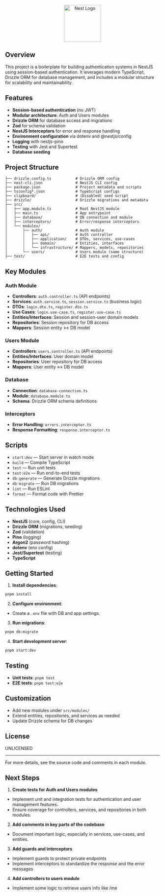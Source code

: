 <p align="center">
  <a href="http://nestjs.com/" target="blank"><img src="https://nestjs.com/img/logo-small.svg" width="120" alt="Nest Logo" /></a>
</p>

## Overview

This project is a boilerplate for building authentication systems in NestJS using session-based authentication. It leverages modern TypeScript, Drizzle ORM for database management, and includes a modular structure for scalability and maintainability.

## Features

- **Session-based authentication** (no JWT)
- **Modular architecture**: Auth and Users modules
- **Drizzle ORM** for database access and migrations
- **Zod** for schema validation
- **NestJS Interceptors** for error and response handling
- **Environment configuration** via dotenv and @nestjs/config
- **Logging** with nestjs-pino
- **Testing** with Jest and Supertest
- **Database seeding**

## Project Structure

```
├── drizzle.config.ts           # Drizzle ORM config
├── nest-cli.json               # NestJS CLI config
├── package.json                # Project metadata and scripts
├── tsconfig*.json              # TypeScript configs
├── clipboard/                  # (Disabled) seed script
├── drizzle/                    # Drizzle migrations and metadata
├── src/
│   ├── app.module.ts           # Root NestJS module
│   ├── main.ts                 # App entrypoint
│   ├── database/               # DB connection and module
│   ├── interceptors/           # Error/response interceptors
│   └── modules/
│       ├── auth/               # Auth module
│       │   ├── api/            # Auth controller
│       │   ├── application/    # DTOs, services, use-cases
│       │   ├── domain/         # Entities, interfaces
│       │   └── infrastructure/ # Mappers, models, repositories
│       └── users/              # Users module (same structure)
├── test/                       # E2E tests and config
```

## Key Modules

### Auth Module

- **Controllers**: `auth.controller.ts` (API endpoints)
- **Services**: `auth.service.ts`, `session.service.ts` (business logic)
- **DTOs**: `login.dto.ts`, `register.dto.ts`
- **Use Cases**: `login.use-case.ts`, `register.use-case.ts`
- **Entities/Interfaces**: Session and session-user domain models
- **Repositories**: Session repository for DB access
- **Mappers**: Session entity <-> DB model

### Users Module

- **Controllers**: `users.controller.ts` (API endpoints)
- **Entities/Interfaces**: User domain model
- **Repositories**: User repository for DB access
- **Mappers**: User entity <-> DB model

### Database

- **Connection**: `database-connection.ts`
- **Module**: `database.module.ts`
- **Schema**: Drizzle ORM schema definitions

### Interceptors

- **Error Handling**: `errors.interceptor.ts`
- **Response Formatting**: `response.interceptor.ts`

## Scripts

- `start:dev` — Start server in watch mode
- `build` — Compile TypeScript
- `test` — Run unit tests
- `test:e2e` — Run end-to-end tests
- `db:generate` — Generate Drizzle migrations
- `db:migrate` — Run DB migrations
- `lint` — Run ESLint
- `format` — Format code with Prettier

## Technologies Used

- **NestJS** (core, config, CLI)
- **Drizzle ORM** (migrations, seeding)
- **Zod** (validation)
- **Pino** (logging)
- **Argon2** (password hashing)
- **dotenv** (env config)
- **Jest/Supertest** (testing)
- **TypeScript**

## Getting Started

1. **Install dependencies**:

```sh
pnpm install
```

2. **Configure environment**:

- Create a `.env` file with DB and app settings.

3. **Run migrations**:

```sh
pnpm db:migrate
```

4. **Start development server**:

```sh
pnpm start:dev
```

## Testing

- **Unit tests**: `pnpm test`
- **E2E tests**: `pnpm test:e2e`

## Customization

- Add new modules under `src/modules/`
- Extend entities, repositories, and services as needed
- Update Drizzle schema for DB changes

## License

UNLICENSED

---

For more details, see the source code and comments in each module.

## Next Steps

1. **Create tests for Auth and Users modules**

- Implement unit and integration tests for authentication and user management features.
- Ensure coverage for controllers, services, and repositories in both modules.

2. **Add comments in key parts of the codebase**

- Document important logic, especially in services, use-cases, and entities.

3. **Add guards and interceptors**

- Implement guards to protect private endpoints
- Implement interceptors to standardize the response and the error messages

4. **Add controllers to users module**

- Implement some logic to retrieve users info like /me
